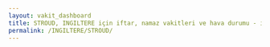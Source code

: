 ```yaml
---
layout: vakit_dashboard
title: STROUD, INGILTERE için iftar, namaz vakitleri ve hava durumu - ilçe/eyalet seç
permalink: /INGILTERE/STROUD/
---
```


<script type="text/javascript">
  var GLOBAL_COUNTRY = 'INGILTERE';
  var GLOBAL_CITY = 'STROUD';
  var GLOBAL_STATE = '';
  var lat = 72;
  var lon = 21;
</script>
